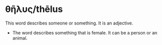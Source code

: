 # θῆλυς/thēlus

This word describes someone or something. It is an adjective.

* The word describes something that is female. It can be a person or an animal. 
